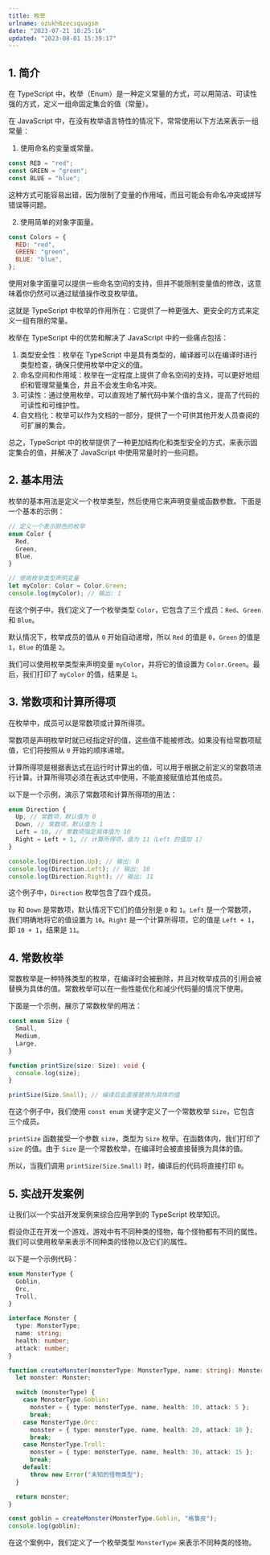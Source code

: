 ```yaml
---
title: 枚举
urlname: ozukh6zecsqvagsm
date: "2023-07-21 10:25:16"
updated: "2023-08-01 15:39:17"
---
```


## 1. 简介

在 TypeScript 中，枚举（Enum）是一种定义常量的方式，可以用简洁、可读性强的方式，定义一组命固定集合的值（常量）。

在 JavaScript 中，在没有枚举语言特性的情况下，常常使用以下方法来表示一组常量：

1.  使用命名的变量或常量。

```javascript
const RED = "red";
const GREEN = "green";
const BLUE = "blue";
```

这种方式可能容易出错，因为限制了变量的作用域，而且可能会有命名冲突或拼写错误等问题。

2.  使用简单的对象字面量。

```javascript
const Colors = {
  RED: "red",
  GREEN: "green",
  BLUE: "blue",
};
```

使用对象字面量可以提供一些命名空间的支持，但并不能限制变量值的修改，这意味着你仍然可以通过赋值操作改变枚举值。

这就是 TypeScript 中枚举的作用所在：它提供了一种更强大、更安全的方式来定义一组有限的常量。

枚举在 TypeScript 中的优势和解决了 JavaScript 中的一些痛点包括：

1.  类型安全性：枚举在 TypeScript 中是具有类型的，编译器可以在编译时进行类型检查，确保只使用枚举中定义的值。
2.  命名空间和作用域：枚举在一定程度上提供了命名空间的支持，可以更好地组织和管理常量集合，并且不会发生命名冲突。
3.  可读性：通过使用枚举，可以直观地了解代码中某个值的含义，提高了代码的可读性和可维护性。
4.  自文档化：枚举可以作为文档的一部分，提供了一个可供其他开发人员查阅的可扩展的集合。

总之，TypeScript 中的枚举提供了一种更加结构化和类型安全的方式，来表示固定集合的值，并解决了 JavaScript 中使用常量时的一些问题。

## 2. 基本用法

枚举的基本用法是定义一个枚举类型，然后使用它来声明变量或函数参数。下面是一个基本的示例：

```typescript
// 定义一个表示颜色的枚举
enum Color {
  Red,
  Green,
  Blue,
}

// 使用枚举类型声明变量
let myColor: Color = Color.Green;
console.log(myColor); // 输出: 1
```

在这个例子中，我们定义了一个枚举类型 `Color`，它包含了三个成员：`Red`、`Green` 和 `Blue`。

默认情况下，枚举成员的值从 `0` 开始自动递增，所以 `Red` 的值是 `0`，`Green` 的值是 `1`，`Blue` 的值是 `2`。

我们可以使用枚举类型来声明变量 `myColor`，并将它的值设置为 `Color.Green`。最后，我们打印了 `myColor` 的值，结果是 `1`。

## 3. 常数项和计算所得项

在枚举中，成员可以是常数项或计算所得项。

常数项是声明枚举时就已经指定好的值，这些值不能被修改。如果没有给常数项赋值，它们将按照从 `0` 开始的顺序递增。

计算所得项是根据表达式在运行时计算出的值，可以用于根据之前定义的常数项进行计算。计算所得项必须在表达式中使用，不能直接赋值给其他成员。

以下是一个示例，演示了常数项和计算所得项的用法：

```typescript
enum Direction {
  Up, // 常数项，默认值为 0
  Down, // 常数项，默认值为 1
  Left = 10, // 常数项指定具体值为 10
  Right = Left + 1, // 计算所得项，值为 11（Left 的值加 1）
}

console.log(Direction.Up); // 输出: 0
console.log(Direction.Left); // 输出: 10
console.log(Direction.Right); // 输出: 11
```

这个例子中，`Direction` 枚举包含了四个成员。

`Up` 和 `Down` 是常数项，默认情况下它们的值分别是 `0` 和 `1`。`Left` 是一个常数项，我们明确地将它的值设置为 `10`。`Right` 是一个计算所得项，它的值是 `Left + 1`，即 `10 + 1`，结果是 `11`。

## 4. 常数枚举

常数枚举是一种特殊类型的枚举，在编译时会被删除，并且对枚举成员的引用会被替换为具体的值。常数枚举可以在一些性能优化和减少代码量的情况下使用。

下面是一个示例，展示了常数枚举的用法：

```typescript
const enum Size {
  Small,
  Medium,
  Large,
}

function printSize(size: Size): void {
  console.log(size);
}

printSize(Size.Small); // 编译后会直接替换为具体的值
```

在这个例子中，我们使用 `const enum` 关键字定义了一个常数枚举 `Size`，它包含三个成员。

`printSize` 函数接受一个参数 `size`，类型为 `Size` 枚举。在函数体内，我们打印了 `size` 的值。由于 `Size` 是一个常数枚举，在编译时会被直接替换为具体的值。

所以，当我们调用 `printSize(Size.Small)` 时，编译后的代码将直接打印 `0`。

## 5. 实战开发案例

让我们以一个实战开发案例来综合应用学到的 TypeScript 枚举知识。

假设你正在开发一个游戏，游戏中有不同种类的怪物，每个怪物都有不同的属性。我们可以使用枚举来表示不同种类的怪物以及它们的属性。

以下是一个示例代码：

```typescript
enum MonsterType {
  Goblin,
  Orc,
  Troll,
}

interface Monster {
  type: MonsterType;
  name: string;
  health: number;
  attack: number;
}

function createMonster(monsterType: MonsterType, name: string): Monster {
  let monster: Monster;

  switch (monsterType) {
    case MonsterType.Goblin:
      monster = { type: monsterType, name, health: 10, attack: 5 };
      break;
    case MonsterType.Orc:
      monster = { type: monsterType, name, health: 20, attack: 10 };
      break;
    case MonsterType.Troll:
      monster = { type: monsterType, name, health: 30, attack: 15 };
      break;
    default:
      throw new Error("未知的怪物类型");
  }

  return monster;
}

const goblin = createMonster(MonsterType.Goblin, "格鲁皮");
console.log(goblin);
```

在这个案例中，我们定义了一个枚举类型 `MonsterType` 来表示不同种类的怪物。
